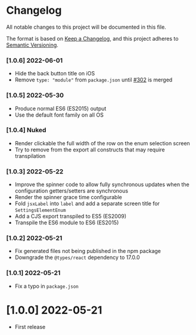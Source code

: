# Changelog

All notable changes to this project will be documented in this file.

The format is based on [Keep a Changelog](https://keepachangelog.com/en/1.0.0/),
and this project adheres to [Semantic Versioning](https://semver.org/spec/v2.0.0.html).

### [1.0.6] 2022-06-01

-   Hide the back button title on iOS
-   Remove `type: "module"` from `package.json` until [#302](https://github.com/expo/snack/pull/302) is merged

### [1.0.5] 2022-05-30

-   Produce normal ES6 (ES2015) output
-   Use the default font family on all OS

### [1.0.4] Nuked

-   Render clickable the full width of the row on the enum selection screen
-   Try to remove from the export all constructs that may require transpilation

### [1.0.3] 2022-05-22

-   Improve the spinner code to allow fully synchronous updates when the configuration getters/setters are synchronous
-   Render the spinner grace time configurable
-   Fold `jsxLabel` into `label` and add a separate screen title for `SettingsElementEnum`
-   Add a CJS export transpiled to ES5 (ES2009)
-   Transpile the ES6 module to ES6 (ES2015)

### [1.0.2] 2022-05-21

-   Fix generated files not being published in the npm package
-   Downgrade the `@types/react` dependency to 17.0.0

### [1.0.1] 2022-05-21

-   Fix a typo in `package.json`

# [1.0.0] 2022-05-21

-   First release
